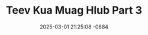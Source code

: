 ---
layout: movie-video-data
date: 2025-03-01 21:25:08 -0884
categories: movie

# Site Attributes
title: "Teev Kua Muag Hlub Part 3"
permalink: "/movie/Teev_Kua_Muag_Hlub_Part_3"

# Movie Attributes
synopsis: ""
producer: "Hmoob Toj Siab Productions"
director: "Peter Lee, Alue Lee"
writer: "Alue Lee"
video_link: ""
genre: "Drama Romance"
year: ""
release_type: "DVD"
storage: "Center for Hmong Studies"
thumbnail: "/assets/images/movie_thumbnails/Teev Kua Muag Hlub Part 3.jpeg"
publishing_company: "Hmoob Toj Siab Productinos"

# Sequels + Parts
base_movie: "Teev Kua Muag Hlub Part 1,2"
total_parts: 2
sequel: ""

# Movie Cast
cast:
- name: "Meej Thoj"
- name: "Paj Huab Lauj"
- name: "Iab Luaj"
- name: "Kos Lis"
- name: "Toos Yaj"
- name: "Ham Hawj"
- name: "Sua Lis"
- name: "Meeb Xyooj"
- name: "Nuv Xyooj"
---